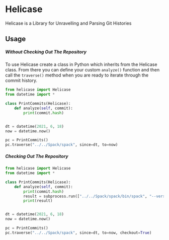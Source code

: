 # Helicase
Helicase is a Library for Unravelling and Parsing Git Histories

## Usage
##### Without Checking Out The Repository
To use Helicase create a class in Python which inherits from the Helicase class. From there you can define your custom `analyze()` function and then call the `traverse()` method when you are ready to iterate through the commit history.

```python
from helicase import Helicase
from datetime import *

class PrintCommits(Helicase):
    def analyze(self, commit):
        print(commit.hash)


dt = datetime(2021, 6, 18)
now = datetime.now()

pc = PrintCommits()
pc.traverse("../../Spack/spack", since=dt, to=now)
```

##### Checking Out The Repository

```python
from helicase import Helicase
from datetime import *

class PrintCommits(Helicase):
    def analyze(self, commit):
        print(commit.hash)
        result = subprocess.run(["../../Spack/spack/bin/spack", "--version"], capture_output=True, text=True)
        print(result)


dt = datetime(2021, 6, 18)
now = datetime.now()

pc = PrintCommits()
pc.traverse("../../Spack/spack", since=dt, to=now, checkout=True)
```